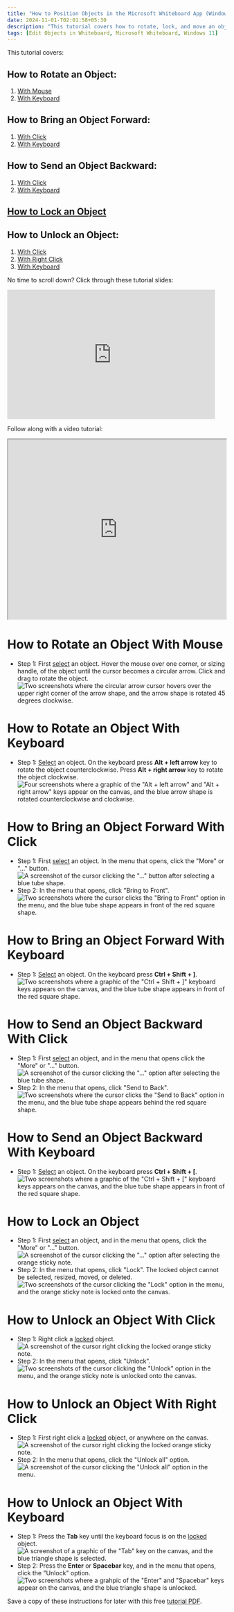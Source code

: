```yaml
---
title: "How to Position Objects in the Microsoft Whiteboard App (Windows 11)"
date: 2024-11-01-T02:01:58+05:30
description: "This tutorial covers how to rotate, lock, and move an object forwards or backwards."
tags: [Edit Objects in Whiteboard, Microsoft Whiteboard, Windows 11]
---
```

This tutorial covers:

## How to Rotate an Object:
1. [With Mouse](#1)
2. [With Keyboard](#2)

## How to Bring an Object Forward:
1. [With Click](#3)
2. [With Keyboard](#4)

## How to Send an Object Backward:
1. [With Click](#5)
2. [With Keyboard](#6)

## [How to Lock an Object](#7)

## How to Unlock an Object:
1. [With Click](#8)
2. [With Right Click](#9)
3. [With Keyboard](#10)

<p>No time to scroll down? Click through these tutorial slides:</p>
<iframe src="https://docs.google.com/presentation/d/e/2PACX-1vT55nYcS4nT9BleZWOuuw2ikHATKD4v73_jX_M6xoi8LaYViQkoVQejJIvTVemHemJUrJMgg0SRIJ1h/embed?start=false&loop=false&delayms=3000" frameborder="0" width="480" height="299" allowfullscreen="true" mozallowfullscreen="true" webkitallowfullscreen="true"></iframe>

<br />

Follow along with a video tutorial:
<iframe class="BLOG_video_class" allowfullscreen="" youtube-src-id="_sSTqGVVXXE" width="100%" height="416" src="https://www.youtube.com/embed/_sSTqGVVXXE"></iframe>

<br />

<h1 id="1">How to Rotate an Object With Mouse</h1>

* Step 1: First [select](https://qhtutorials.github.io/posts/how-to-edit-objects-in-whiteboard/) an object. Hover the mouse over one corner, or sizing handle, of the object until the cursor becomes a circular arrow. Click and drag to rotate the object. <div class="stepimage">![Two screenshots where the circular arrow cursor hovers over the upper right corner of the arrow shape, and the arrow shape is rotated 45 degrees clockwise.](blogrotateclick.png "Hover over the corner of the object, then drag")</div>

<h1 id="2">How to Rotate an Object With Keyboard</h1>

* Step 1: [Select](https://qhtutorials.github.io/posts/how-to-edit-objects-in-whiteboard/) an object. On the keyboard press **Alt + left arrow** key to rotate the object counterclockwise. Press **Alt + right arrow** key to rotate the object clockwise. <div class="stepimage">![Four screenshots where a graphic of the "Alt + left arrow" and "Alt + right arrow" keys appear on the canvas, and the blue arrow shape is rotated counterclockwise and clockwise.](blogrotatekeys.png "Press 'Alt + left arrow' for counterclockwise and 'Alt + right arrow' for clockwise ")</div>

<h1 id="3">How to Bring an Object Forward With Click</h1>

* Step 1: First [select](https://qhtutorials.github.io/posts/how-to-edit-objects-in-whiteboard/) an object. In the menu that opens, click the "More" or "..." button. <div class="stepimage">![A screenshot of the cursor clicking the "..." button after selecting a blue tube shape.](blogclickbringtofrontmore.png "Click '...' ")</div>
* Step 2: In the menu that opens, click "Bring to Front". <div class="stepimage">![Two screenshots where the cursor clicks the "Bring to Front" option in the menu, and the blue tube shape appears in front of the red square shape.](blogclickbringtofront.png "Click 'Bring to Front' ")</div>

<h1 id="4">How to Bring an Object Forward With Keyboard</h1>

* Step 1: [Select](https://qhtutorials.github.io/posts/how-to-edit-objects-in-whiteboard/) an object. On the keyboard press **Ctrl + Shift + \]**. <div class="stepimage">![Two screenshots where a graphic of the "Ctrl + Shift + \]" keyboard keys appears on the canvas, and the blue tube shape appears in front of the red square shape.](blogctrlshiftbringtofront.png "Press 'Ctrl + Shift + \]' ")</div>

<h1 id="5">How to Send an Object Backward With Click</h1>

* Step 1: First [select](https://qhtutorials.github.io/posts/how-to-edit-objects-in-whiteboard/) an object, and in the menu that opens click the "More" or "..." button. <div class="stepimage">![A screenshot of the cursor clicking the "..." option after selecting the blue tube shape.](blogclicksendtobackmore.png "Click '...' ")</div>
* Step 2: In the menu that opens, click "Send to Back". <div class="stepimage">![Two screenshots where the cursor clicks the "Send to Back" option in the menu, and the blue tube shape appears behind the red square shape.](blogclicksendtoback.png "Click 'Send to Back' ")</div>

<h1 id="6">How to Send an Object Backward With Keyboard</h1>

* Step 1: [Select](https://qhtutorials.github.io/posts/how-to-edit-objects-in-whiteboard/) an object. On the keyboard press **Ctrl + Shift + \[**. <div class="stepimage">![Two screenshots where a graphic of the "Ctrl + Shift + \[" keyboard keys appears on the canvas, and the blue tube shape appears in front of the red square shape.](blogctrlshiftsendtoback.png "Press 'Ctrl + Shift + \[' ")</div>

<h1 id="7">How to Lock an Object</h1>

* Step 1: First [select](https://qhtutorials.github.io/posts/how-to-edit-objects-in-whiteboard/) an object, and in the menu that opens, click the "More" or "..." button. <div class="stepimage">![A screenshot of the cursor clicking the "..." option after selecting the orange sticky note.](blogclicklockmore.png "Click '...' ")</div>
* Step 2: In the menu that opens, click "Lock". The locked object cannot be selected, resized, moved, or deleted. <div class="stepimage">![Two screenshots of the cursor clicking the "Lock" option in the menu, and the orange sticky note is locked onto the canvas.](blogclicklock.png "Click 'Lock' ")</div>

<h1 id="8">How to Unlock an Object With Click</h1>

* Step 1: Right click a [locked](#7) object. <div class="stepimage">![A screenshot of the cursor right clicking the locked orange sticky note.](blogrightclickunlock0.png "Right click the locked object")</div>
* Step 2: In the menu that opens, click "Unlock". <div class="stepimage">![Two screenshots of the cursor clicking the "Unlock" option in the menu, and the orange sticky note is unlocked onto the canvas.](blogclickunlock.png "Click 'Unlock' ")</div>

<h1 id="9">How to Unlock an Object With Right Click</h1>

* Step 1: First right click a [locked](#7) object, or anywhere on the canvas. <div class="stepimage">![A screenshot of the cursor right clicking the locked orange sticky note.](blogrightclickunlock0.png "Right click the locked object")</div>
* Step 2: In the menu that opens, click the "Unlock all" option. <div class="stepimage">![A screenshot of the cursor clicking the "Unlock all" option in the menu.](blogrightclickunlockall.png "Click 'Unlock all' ")</div>

<h1 id="10">How to Unlock an Object With Keyboard</h1>

* Step 1: Press the **Tab** key until the keyboard focus is on the [locked](#7) object. <div class="stepimage">![A screenshot of a graphic of the "Tab" key on the canvas, and the blue triangle shape is selected.](blogtabunlock1.png "Press 'Tab' ")</div>
* Step 2: Press the **Enter** or **Spacebar** key, and in the menu that opens, click the "Unlock" option. <div class="stepimage">![Two screenshots where a grahpic of the "Enter" and "Spacebar" keys appear on the canvas, and the blue triangle shape is unlocked.](blogtabunlock.png "Press 'Enter' or 'Spacebar' and click 'Unlock' ")</div>

Save a copy of these instructions for later with this free [tutorial PDF](https://drive.google.com/file/d/1DaT9yh_lo8QnEsDj1_LXuUKGV8ITWxbQ/view?usp=sharing).

<br />






